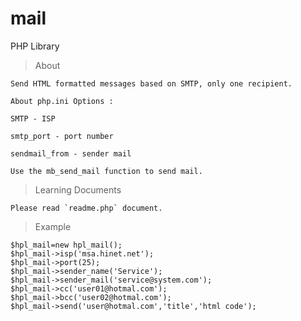 # mail
PHP Library
> About

	Send HTML formatted messages based on SMTP, only one recipient.

	About php.ini Options :

	SMTP - ISP

	smtp_port - port number

	sendmail_from - sender mail

	Use the mb_send_mail function to send mail.
	
> Learning Documents

    Please read `readme.php` document.
    
> Example

	$hpl_mail=new hpl_mail();
	$hpl_mail->isp('msa.hinet.net');
	$hpl_mail->port(25);
	$hpl_mail->sender_name('Service');
	$hpl_mail->sender_mail('service@system.com');
	$hpl_mail->cc('user01@hotmal.com');
	$hpl_mail->bcc('user02@hotmal.com');
	$hpl_mail->send('user@hotmal.com','title','html code');

